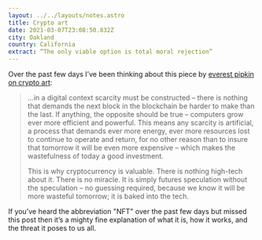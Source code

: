 ```yaml
---
layout: ../../layouts/notes.astro
title: Crypto art
date: 2021-03-07T23:08:50.832Z
city: Oakland
country: California
extract: “The only viable option is total moral rejection”
---
```


Over the past few days I’ve been thinking about this piece by [everest pipkin on crypto art](https://everestpipkin.medium.com/but-the-environmental-issues-with-cryptoart-1128ef72e6a3):

> ...in a digital context scarcity must be constructed – there is nothing that demands the next block in the blockchain be harder to make than the last. If anything, the opposite should be true – computers grow ever more efficient and powerful. This means any scarcity is artificial, a process that demands ever more energy, ever more resources lost to continue to operate and return, for no other reason than to insure that tomorrow it will be even more expensive – which makes the wastefulness of today a good investment.
>
> This is why cryptocurrency is valuable. There is nothing high-tech about it. There is no miracle. It is simply futures speculation without the speculation – no guessing required, because we know it will be more wasteful tomorrow; it is baked into the tech.

If you’ve heard the abbreviation "NFT" over the past few days but missed this post then it’s a mighty fine explanation of what it is, how it works, and the threat it poses to us all.

